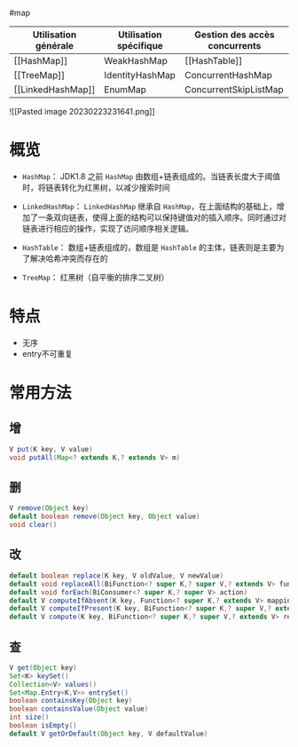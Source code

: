 #map

| Utilisation générale | Utilisation spécifique | Gestion des accès concurrents |
| -------------------- | ---------------------- | ----------------------------- |
| [[HashMap]]              | WeakHashMap            | [[HashTable]]                     |
| [[TreeMap]]              | IdentityHashMap        | ConcurrentHashMap             |
| [[LinkedHashMap]]        | EnumMap                | ConcurrentSkipListMap         |

![[Pasted image 20230223231641.png]]

# 概览

-   `HashMap`： JDK1.8 之前 `HashMap` 由数组+链表组成的。当链表长度大于阈值时，将链表转化为红黑树，以减少搜索时间 

-   `LinkedHashMap`： `LinkedHashMap` 继承自 `HashMap`，在上面结构的基础上，增加了一条双向链表，使得上面的结构可以保持键值对的插入顺序。同时通过对链表进行相应的操作，实现了访问顺序相关逻辑。

-   `HashTable`： 数组+链表组成的，数组是 `HashTable` 的主体，链表则是主要为了解决哈希冲突而存在的

-   `TreeMap`： 红黑树（自平衡的排序二叉树）

# 特点

- 无序
- entry不可重复

# 常用方法

## 增

```Java
V put(K key, V value)
void putAll(Map<? extends K,? extends V> m)
```

## 删

```Java
V remove(Object key)
default boolean remove(Object key, Object value)
void clear()
```

## 改

```Java
default boolean replace(K key, V oldValue, V newValue)
default void replaceAll(BiFunction<? super K,? super V,? extends V> function)
default void forEach(BiConsumer<? super K,? super V> action)
default V computeIfAbsent(K key, Function<? super K,? extends V> mappingFunction)
default V computeIfPresent(K key, BiFunction<? super K,? super V,? extends V> remappingFunction)
default V compute(K key, BiFunction<? super K,? super V,? extends V> remappingFunction)
```

## 查

```Java
V get(Object key)
Set<K> keySet()
Collection<V> values()
Set<Map.Entry<K,V>> entrySet()
boolean containsKey(Object key)
boolean containsValue(Object value)
int size()
boolean isEmpty()
default V getOrDefault(Object key, V defaultValue)
```